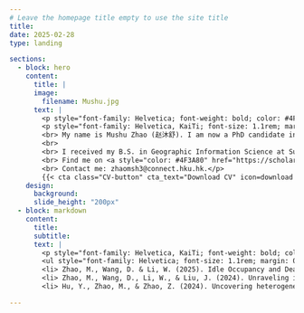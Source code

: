 ```yaml
---
# Leave the homepage title empty to use the site title
title:
date: 2025-02-28
type: landing

sections:
  - block: hero
    content:
      title: |
      image:
        filename: Mushu.jpg
      text: |
        <p style="font-family: Helvetica; font-weight: bold; color: #4F3A80; margin: 0rem 0rem 0rem 2rem ; font-size: 1.4rem; line-height: 1.5">Welcome to my homepage!</p>
        <p style="font-family: Helvetica, KaiTi; font-size: 1.1rem; margin: 0rem 1rem 0rem 4.5rem ; text-align: justify; ; line-height: 1.5">
        <br> My name is Mushu Zhao (赵沐舒). I am now a PhD candidate in urban planning and design at the University of Hong Kong.		
        <br>
        <br> I received my B.S. in Geographic Information Science at Sun Yat-sen University and M.S. in Applied Geographic Information System at National University of Singapore. Grounded in climate-responsive urbanism, my research focuses on environmental sustainability associated with urbanization and transportation, green transport solutions and sustainable infrastructure, and the impacts and interactions of extreme weather events on travel behavior.
        <br> Find me on <a style="color: #4F3A80" href="https://scholar.google.com/citations?user=tqmqRkwAAAAJ">Google Scholar</a>, <a style="color: #4F3A80" href="https://www.researchgate.net/profile/Mushu-Zhao">ResearchGate</a>, and <a style="color: #4F3A80" href="https://www.linkedin.com/in/mushu-zhao-75692a165/">LinkedIn</a>.
        <br> Contact me: zhaomsh3@connect.hku.hk.</p>
        {{< cta class="CV-button" cta_text="Download CV" icon=download cta_link="./cv/CV_ZhaoMushu.pdf">}}
    design:
      background:
      slide_height: "200px" 
  - block: markdown
    content:
      title:
      subtitle: 
      text: |
        <p style="font-family: Helvetica, KaiTi; font-weight: bold; color: #4F3A80; margin: -5rem 0rem 1rem 4.5rem ; font-size: 1.4rem;"> Lastest Publications </p>
        <ul style="font-family: Helvetica; font-size: 1.1rem; margin: 0rem 8rem 0rem 4.5rem ; text-align: justify">
        <li> Zhao, M., Wang, D. & Li, W. (2025). Idle Occupancy and Dead Piles: New Challenges in Public Charging Station Promotion. <em>Annals of GIS</em>, 1-21. 
        <li> Zhao, M., Wang, D., Li, W., & Liu, J. (2024). Unraveling influencing factors of public charging station utilization. <em>Transportation Research Part D: Transport and Environment</em>, 137, 104506. 
        <li> Hu, Y., Zhao, M., & Zhao, Z. (2024). Uncovering heterogeneous effects of link-level street environment on e-bike and e-scooter usage. <em>Transportation Research Part D: Transport and Environment</em>, 136, 104477. </ul> 

---
```

